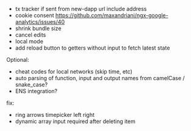 - tx tracker if sent from new-dapp url include address
- cookie consent https://github.com/maxandriani/ngx-google-analytics/issues/40
- shrink bundle size
- cancel edits
- local mode
- add reload button to getters without input to fetch latest state

Optional:

- cheat codes for local networks (skip time, etc)
- auto parsing of function, input and output names from camelCase / snake_case?
- ENS integration?

fix:

- ring arrows timepicker left right
- dynamic array input required after deleting item
